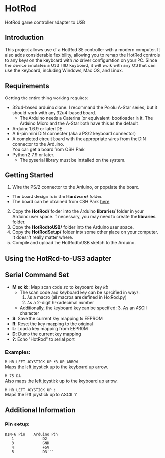 # HotRod
HotRod game controller adapter to USB

## Introduction

This project allows use of a HotRod SE controller with a modern computer.  It also adds considerable 
flexibility, allowing you to remap the HotRod controls to any keys on the keyboard with *no* driver 
configuration on your PC.  Since the device emulates a USB HID keyboard, it will work with any OS that
can use the keyboard, including Windows, Mac OS, and Linux.

## Requirements

Getting the entire thing working requires:

- 32u4-based arduino clone.  I recommand the Pololu A-Star series, but it should work with any 32u4-based board.
  - The Arduino needs a Caterina (or equivalent) bootloader in it.  The Arduino Micro and the A-Star both have this as the default.
- Arduino 1.6.9 or later IDE
- A 6-pin mini DIN connecter (aka a PS/2 keyboard connector)
- A completed circuit board with the appropriate wires from the DIN connector to the Arduino.  
  You can get a board from OSH Park
- Python 2.7.9 or later.
  - The pyserial library must be installed on the system.

## Getting Started

1. Wire the PS/2 connector to the Arduino, or populate the board.
  - The board design is in the **Hardware/** folder.
  - The board can be obtained from OSH Park [here](https://oshpark.com/shared_projects/7dNfPtaw) 
2. Copy the **HotRod/** folder into the Arduino **libraries/** folder in your Arduino user space. 
   If necessary, you may need to create the **libraries** folder.
3. Copy the **HotRodtoUSB/** folder into the Arduino user space.
4. Copy the **HotRodSetup/** folder into some other place on your computer.  It doesn't really
   matter where.
5. Compile and upload the HotRodtoUSB sketch to the Arduino.
   
## Using the HotRod-to-USB adapter


## Serial Command Set

- **M sc kb**: Map scan code *sc* to  keyboard key *kb*
  - The scan code and keyboard key can be specified in ways:
    1. As a macro (all macros are defined in HotRod.py)
    2. As a 2-digit hexadecimal number
  - Additionally, the keyboard key can be specified:
    3. As an ASCII character
- **S**: Save the current key mapping to EEPROM
- **R**: Reset the key mapping to the original
- **L**: Load a key mapping from EEPROM
- **D**: Dump the current key mapping
- **?**: Echo "HotRod" to serial port

### Examples:

```M HR_LEFT_JOYSTICK_UP KB_UP_ARROW```  
Maps the left joystick up to the keyboard up arrow.

```M 75 DA```  
Also maps the left joystick up to the keyboard up arrow.

```M HR_LEFT_JOYSTICK_UP i```  
Maps the left joystick up to ASCII 'i'



## Additional Information

### Pin setup:

```
DIN-6 Pin    Arduino Pin
   1             D2
   3             GND
   4             +5V
   5             D3```
